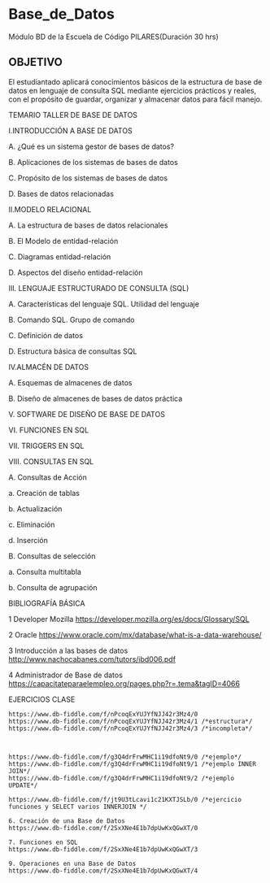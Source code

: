 # Base_de_Datos
Módulo BD  de la Escuela de Código PILARES(Duración 30 hrs)

## OBJETIVO
El estudiantado aplicará conocimientos básicos de la estructura de base de datos
en lenguaje de consulta SQL mediante ejercicios prácticos y reales, con el propósito de guardar,
organizar y almacenar datos para fácil manejo.

TEMARIO TALLER DE BASE DE DATOS

I.INTRODUCCIÓN A BASE DE DATOS

  A. ¿Qué es un sistema gestor de bases de datos?
  
  B. Aplicaciones de los sistemas de bases de datos
  
  C. Propósito de los sistemas de bases de datos
  
  D. Bases de datos relacionadas
  
II.MODELO RELACIONAL

  A. La estructura de bases de datos relacionales
  
  B. El Modelo de entidad-relación
  
  C. Diagramas entidad-relación
  
  D. Aspectos del diseño entidad-relación
  
III. LENGUAJE ESTRUCTURADO DE CONSULTA (SQL)

  A. Características del lenguaje SQL. Utilidad del lenguaje
  
  B. Comando SQL. Grupo de comando
  
  C. Definición de datos
  
  D. Estructura básica de consultas SQL
  
IV.ALMACÉN DE DATOS

  A. Esquemas de almacenes de datos
  
  B. Diseño de almacenes de bases de datos práctica
  
  V. SOFTWARE DE DISEÑO DE BASE DE DATOS
  
VI. FUNCIONES EN SQL

VII. TRIGGERS EN SQL

VIII. CONSULTAS EN SQL

  A. Consultas de Acción
  
   a. Creación de tablas
    
   b. Actualización
    
   c. Eliminación
    
   d. Inserción
    
  B. Consultas de selección
      
   a. Consulta multitabla
    
   b. Consulta de agrupación
   
   
   BIBLIOGRAFÍA BÁSICA

1 Developer Mozilla https://developer.mozilla.org/es/docs/Glossary/SQL

2 Oracle https://www.oracle.com/mx/database/what-is-a-data-warehouse/

3 Introducción a las bases de datos http://www.nachocabanes.com/tutors/ibd006.pdf

4 Administrador de Base de datos https://capacitateparaelempleo.org/pages.php?r=.tema&tagID=4066

EJERCICIOS CLASE

    https://www.db-fiddle.com/f/nPcoqExYUJYfNJJ42r3Mz4/0 
    https://www.db-fiddle.com/f/nPcoqExYUJYfNJJ42r3Mz4/1 /*estructura*/
    https://www.db-fiddle.com/f/nPcoqExYUJYfNJJ42r3Mz4/3 /*incompleta*/
    
    
    
    https://www.db-fiddle.com/f/g3Q4drFrwMHC1i19dfoNt9/0 /*ejemplo*/
    https://www.db-fiddle.com/f/g3Q4drFrwMHC1i19dfoNt9/1 /*ejemplo INNER JOIN*/
    https://www.db-fiddle.com/f/g3Q4drFrwMHC1i19dfoNt9/2 /*ejemplo UPDATE*/
    
    https://www.db-fiddle.com/f/jt9U3tLcavi1c21KXTJSLb/0 /*ejercicio funciones y SELECT varios INNERJOIN */
    
    6. Creación de una Base de Datos
    https://www.db-fiddle.com/f/2SxXNe4E1b7dpUwKxQGwXT/0

    7. Funciones en SQL
    https://www.db-fiddle.com/f/2SxXNe4E1b7dpUwKxQGwXT/3

    9. Operaciones en una Base de Datos
    https://www.db-fiddle.com/f/2SxXNe4E1b7dpUwKxQGwXT/4
    
    

